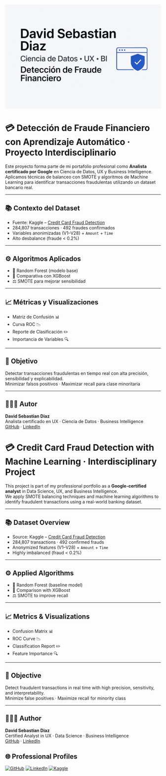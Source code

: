 
![Banner](./banner.png)
# 💳 Detección de Fraude Financiero con Aprendizaje Automático · Proyecto Interdisciplinario

Este proyecto forma parte de mi portafolio profesional como **Analista certificado por Google** en Ciencia de Datos, UX y Business Intelligence.  
Aplicamos técnicas de balanceo con SMOTE y algoritmos de Machine Learning para identificar transacciones fraudulentas utilizando un dataset bancario real.

---

## 📚 Contexto del Dataset

- Fuente: Kaggle – [Credit Card Fraud Detection](https://www.kaggle.com/datasets/mlg-ulb/creditcardfraud)  
- 284,807 transacciones · 492 fraudes confirmados  
- Variables anonimizadas (V1–V28) + `Amount` + `Time`  
- Alto desbalance (fraude < 0.2%)

---

## ⚙️ Algoritmos Aplicados

- 🔹 Random Forest (modelo base)
- 🔸 Comparativa con XGBoost
- ⚖️ SMOTE para mejorar sensibilidad

---

## 📈 Métricas y Visualizaciones

- Matriz de Confusión 📊  
- Curva ROC 📉  
- Reporte de Clasificación ✏️  
- Importancia de Variables 🔍

---

## 🎯 Objetivo

Detectar transacciones fraudulentas en tiempo real con alta precisión, sensibilidad y explicabilidad.  
Minimizar falsos positivos · Maximizar recall para clase minoritaria

---

## 👨🏻‍💼 Autor

**David Sebastian Diaz**  
Analista certificado en UX · Ciencia de Datos · Business Intelligence  
[GitHub](https://github.com/dsd228) · [LinkedIn](https://www.linkedin.com/in/david-sebastian-diaz-586568332)

# 💳 Credit Card Fraud Detection with Machine Learning · Interdisciplinary Project

This project is part of my professional portfolio as a **Google-certified analyst** in Data Science, UX, and Business Intelligence.  
We apply SMOTE balancing techniques and machine learning algorithms to identify fraudulent transactions using a real-world banking dataset.

---

## 📚 Dataset Overview

- Source: Kaggle – [Credit Card Fraud Detection](https://www.kaggle.com/datasets/mlg-ulb/creditcardfraud)  
- 284,807 transactions · 492 confirmed frauds  
- Anonymized features (V1–V28) + `Amount` + `Time`  
- Highly imbalanced (fraud < 0.2%)

---

## ⚙️ Applied Algorithms

- 🔹 Random Forest (baseline model)
- 🔸 Comparison with XGBoost
- ⚖️ SMOTE to improve recall

---

## 📈 Metrics & Visualizations

- Confusion Matrix 📊  
- ROC Curve 📉  
- Classification Report ✏️  
- Feature Importance 🔍

---

## 🎯 Objective

Detect fraudulent transactions in real time with high precision, sensitivity, and interpretability.  
Minimize false positives · Maximize recall for minority class

---

## 👨🏻‍💼 Author

**David Sebastian Diaz**  
Certified Analyst in UX · Data Science · Business Intelligence  
[GitHub](https://github.com/dsd228) · [LinkedIn](https://www.linkedin.com/in/david-sebastian-diaz-586568332)
## 🌐 Professional Profiles

[![GitHub](https://img.shields.io/badge/GitHub-dsd228-black?logo=github)](https://github.com/dsd228)
[![LinkedIn](https://img.shields.io/badge/LinkedIn-David_Sebastian_Diaz-blue?logo=linkedin)](https://www.linkedin.com/in/david-sebastian-diaz-586568332)
[![Kaggle](https://img.shields.io/badge/Kaggle-David_Sebastian_Diaz-black?logo=kaggle)](https://www.kaggle.com/code/davidiaz/detecci-n-de-fraude-financiero-con-aprendizaje)



